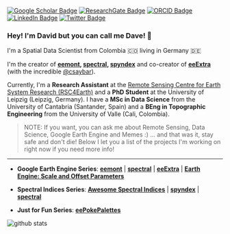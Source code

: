 [![Google Scholar Badge](https://img.shields.io/badge/Google-Scholar-red)](https://scholar.google.com/citations?user=-wTpOdsAAAAJ&hl=es&oi=ao)
[![ResearchGate Badge](https://img.shields.io/badge/Research-Gate-brightgreen)](https://www.researchgate.net/profile/David_Loaiza2)
[![ORCID Badge](https://img.shields.io/badge/ORCID-iD-green)](https://orcid.org/0000-0002-9010-3286)
[![LinkedIn Badge](https://img.shields.io/badge/Linked-In-blue)](https://www.linkedin.com/in/david-montero-loaiza/)
[![Twitter Badge](https://img.shields.io/twitter/follow/dmlmont?style=social)](https://twitter.com/dmlmont)

### Hey! I'm David but you can call me Dave! 👋

I'm a Spatial Data Scientist from Colombia 🇨🇴 living in Germany 🇩🇪

I'm the creator of **[eemont](https://github.com/davemlz/eemont), [spectral](https://github.com/davemlz/spectral), [spyndex](https://github.com/davemlz/spyndex)** and co-creator of **[eeExtra](https://github.com/r-earthengine/ee_extra)** (with the incredible [@csaybar](https://github.com/csaybar)).

Currently, I'm a **Research Assistant** at the [Remote Sensing Centre for Earth System Research (RSC4Earth)](https://rsc4earth.de/) and a **PhD Student** at the University of Leipzig (Leipzig, Germany). I have a **MSc in Data Science** from the University of Cantabria (Santander, Spain) and a **BEng in Topographic Engineering** from the University of Valle (Cali, Colombia).

> NOTE: If you want, you can ask me about Remote Sensing, Data Science, Google Earth Engine and Memes :) ... and that was it, stay safe and don't die! Below I let you a list of the projects I'm working on right now if you need more info!

----

- **Google Earth Engine Series**: **[eemont](https://github.com/davemlz/eemont)** | **[spectral](https://github.com/davemlz/spectral)** | **[eeExtra](https://github.com/r-earthengine/ee_extra)** | **[Earth Engine: Scale and Offset Parameters](https://github.com/davemlz/ee-catalog-scale-offset-params)**

- **Spectral Indices Series**: **[Awesome Spectral Indices](https://github.com/davemlz/awesome-spectral-indices)** | **[spyndex](https://github.com/davemlz/spyndex)** | **[spectral](https://github.com/davemlz/spectral)**

- **Just for Fun Series**: **[eePokePalettes](https://github.com/davemlz/ee-pokepalettes)**

![github stats](https://github-readme-stats.vercel.app/api?username=davemlz&show_icons=true)
